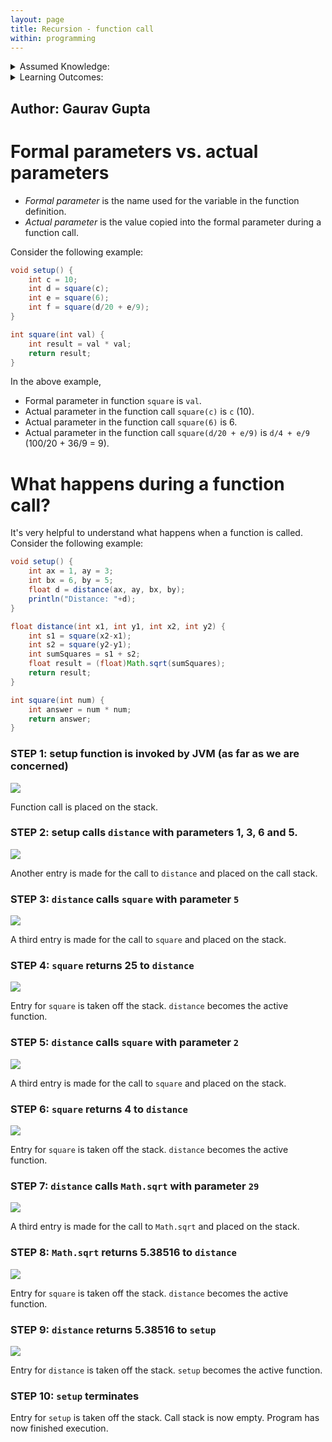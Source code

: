 ```yaml
---
layout: page
title: Recursion - function call
within: programming
---
```


<details class="prereq" markdown="1"><summary>Assumed Knowledge:</summary>

  * [Functions](./functions)

</details>

<details class="outcomes" markdown="1"><summary>Learning Outcomes:</summary>

  * Better understand the concept of parameter passing.
  * Familiarize yourself with standard terminology - *formal paramters* vs. *actual parameters*.
  * Understand the control flow and memory transactions during a function call.
  * Understand the concept of *Call Stack*.

</details>

## Author: Gaurav Gupta

# Formal parameters vs. actual parameters

- *Formal parameter* is the name used for the variable in the function definition.
- *Actual parameter* is the value copied into the formal parameter during a function call.

Consider the following example:

```java
void setup() {
	int c = 10;
	int d = square(c);
	int e = square(6);
	int f = square(d/20 + e/9);
}

int square(int val) {
	int result = val * val;
	return result;
}
```

In the above example,

- Formal parameter in function `square` is `val`.
- Actual parameter in the function call `square(c)` is `c` (10).
- Actual parameter in the function call `square(6)` is 6.
- Actual parameter in the function call `square(d/20 + e/9)` is `d/4 + e/9` (100/20 + 36/9 = 9).

# What happens during a function call?

It's very helpful to understand what happens when a function is called. Consider the following example:

```java
void setup() {
 	int ax = 1, ay = 3;
	int bx = 6, by = 5;
	float d = distance(ax, ay, bx, by);
	println("Distance: "+d);
}

float distance(int x1, int y1, int x2, int y2) {
	int s1 = square(x2-x1);
	int s2 = square(y2-y1);
	int sumSquares = s1 + s2;
	float result = (float)Math.sqrt(sumSquares);
	return result;
}

int square(int num) {
	int answer = num * num;
	return answer;
}
```

### STEP 1: setup function is invoked by JVM (as far as we are concerned)

![](./fig/callStackProcessing/callStack1Processing.png)

Function call is placed on the stack.

### STEP 2: setup calls `distance` with parameters 1, 3, 6 and 5.

![](./fig/callStackProcessing/callStack2Processing.png)

Another entry is made for the call to `distance` and placed on the call stack.

### STEP 3: `distance` calls `square` with parameter `5`

![](./fig/callStackProcessing/callStack3Processing.png)

A third entry is made for the call to `square` and placed on the stack.

### STEP 4: `square` returns 25 to `distance`

![](./fig/callStackProcessing/callStack4Processing.png)

Entry for `square` is taken off the stack. `distance` becomes the active function.

### STEP 5: `distance` calls `square` with parameter `2`

![](./fig/callStackProcessing/callStack5Processing.png)

A third entry is made for the call to `square` and placed on the stack.

### STEP 6: `square` returns 4 to `distance`

![](./fig/callStackProcessing/callStack6Processing.png)

Entry for `square` is taken off the stack. `distance` becomes the active function.

### STEP 7: `distance` calls `Math.sqrt` with parameter `29`

![](./fig/callStackProcessing/callStack7Processing.png)

A third entry is made for the call to `Math.sqrt` and placed on the stack.

### STEP 8: `Math.sqrt` returns 5.38516 to `distance`

![](./fig/callStackProcessing/callStack8Processing.png)

Entry for `square` is taken off the stack. `distance` becomes the active function.

### STEP 9: `distance` returns 5.38516 to `setup`

![](./fig/callStackProcessing/callStack9Processing.png)

Entry for `distance` is taken off the stack. `setup` becomes the active function.

### STEP 10: `setup` terminates

Entry for `setup` is taken off the stack. 
Call stack is now empty. 
Program has now finished execution.
